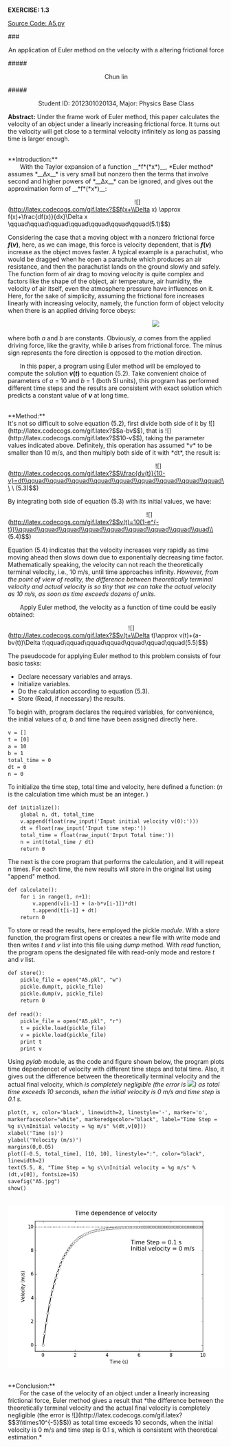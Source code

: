 **EXERCISE: 1.3** 

[Source Code: A5.py](https://github.com/ZQTXLC/computationalphysics_N2012301020134/blob/master/Chapter-1/A5.py)

###<p align="center">An application of Euler method on the velocity with a altering frictional force</p>
#####<p align="center">Chun lin</p>
#####<p align="center">Student ID: 2012301020134, Major: Physics Base Class</p>

**Abstract:**
Under the frame work of Euler method, this paper calculates the velocity of an object under a linearly increasing frictional force. It turns out the velocity will get close to a terminal velocity infinitely as long as passing time is larger enough.

<br /> 
**Introduction:**
<br>
&emsp;&emsp;With the Taylor expansion of a function __*f*(*x*)__, *Euler method* assumes *__Δx__* is very small but nonzero then the terms that involve second and higher powers of *__Δx__* can be ignored, and gives out the approximation form of __*f*(*x*)__:

&emsp;&emsp;&emsp;&emsp;&emsp;&emsp;&emsp;&emsp;&emsp;&emsp;&emsp;&emsp;&emsp;&emsp;&emsp;&emsp;&emsp;&emsp;&emsp;&emsp;&emsp;![](http://latex.codecogs.com/gif.latex?$$f(x+\\Delta x) \\approx f(x)+\\frac{df(x)}{dx}\\Delta x \\qquad\\qquad\\qquad\\qquad\\qquad\\qquad\\qquad(5.1)$$)

Considering the case that a moving object with a nonzero frictional force __*f*(*v*)__, here, as we can image, this force is velocity dependent, that is __*f*(*v*)__ increase as the object moves faster. A typical example is a parachutist, who would be dragged when he open a parachute which produces an air resistance, and then the parachutist lands on the ground slowly and safely. The function form of air drag to moving velocity is quite complex and factors like the shape of the object, air temperature, air humidity, the velocity of air itself, even the atmosphere pressure have influences on it. Here, for the sake of simplicity, assuming the frictional fore increases linearly with increasing velocity, namely, the function form of object velocity when there is an applied driving force obeys:

&emsp;&emsp;&emsp;&emsp;&emsp;&emsp;&emsp;&emsp;&emsp;&emsp;&emsp;&emsp;&emsp;&emsp;&emsp;&emsp;&emsp;&emsp;&emsp;&emsp;&emsp;&emsp;&emsp;&emsp;![](http://latex.codecogs.com/gif.latex?$$\\frac{dv(t)}{dt}=a-bv\\qquad\\qquad\\qquad\\qquad\\qquad\\qquad\\qquad\\qquad\\qquad(5.2)$$)

where both *a* and *b* are constants. Obviously, *a* comes from the applied driving force, like the gravity, while *b* arises from frictional force. The minus sign represents the fore direction is opposed to the motion direction. 

&emsp;&emsp;In this paper, a program using Euler method will be employed to compute the solution __*v*(*t*)__ to equation (5.2). Take convenient choice of parameters of *a* = 10 and *b* = 1 (both SI units), this program has performed different time steps and the results are consistent with exact solution which predicts a constant value of *__v__* at long time.

<br /> 
**Method:**
<br>
It's not so difficult to solve equation (5.2), first divide both side of it by ![](http://latex.codecogs.com/gif.latex?$$a-bv$$), that is ![](http://latex.codecogs.com/gif.latex?$$10-v$$), taking the parameter values indicated above. Definitely, this operation has assumed *v* to be smaller than 10 m/s, and then multiply both side of it with *dt*, the result is:

&emsp;&emsp;&emsp;&emsp;&emsp;&emsp;&emsp;&emsp;&emsp;&emsp;&emsp;&emsp;&emsp;&emsp;&emsp;&emsp;&emsp;&emsp;&emsp;&emsp;&emsp;&emsp;&emsp;&emsp;&ensp;![](http://latex.codecogs.com/gif.latex?$$\\frac{dv(t)}{10-v}=dt\\qquad\\qquad\\qquad\\qquad\\qquad\\qquad\\qquad\\qquad\\qquad\\ \\ (5.3)$$)

By integrating both side of equation (5.3) with its initial values, we have:

&emsp;&emsp;&emsp;&emsp;&emsp;&emsp;&emsp;&emsp;&emsp;&emsp;&emsp;&emsp;&emsp;&emsp;&emsp;&emsp;&emsp;&emsp;&emsp;&emsp;&emsp;&emsp;&emsp;![](http://latex.codecogs.com/gif.latex?$$v(t)=10(1-e^{-t})\\qquad\\qquad\\qquad\\qquad\\qquad\\qquad\\qquad\\qquad\\quad\\ (5.4)$$)

Equation (5.4) indicates that the velocity increases very rapidly as time moving ahead then slows down due to exponentially decreasing time factor. Mathematically speaking, the velocity can not reach the theoretically terminal velocity, i.e., 10 m/s, until time approaches infinity. *However, from the point of view of reality, the difference between theoretically terminal velocity and actual velocity is so tiny that we can take the actual velocity as 10 m/s, as soon as time exceeds dozens of units.*

&emsp;&emsp;Apply Euler method, the velocity as a function of time could be easily obtained:

&emsp;&emsp;&emsp;&emsp;&emsp;&emsp;&emsp;&emsp;&emsp;&emsp;&emsp;&emsp;&emsp;&emsp;&emsp;&emsp;&emsp;&emsp;&emsp;&emsp;![](http://latex.codecogs.com/gif.latex?$$v(t+\\Delta t)\\approx v(t)+(a-bv(t))\\Delta t\\qquad\\qquad\\qquad\\qquad\\qquad\\qquad\\qquad(5.5)$$)

The pseudocode for applying Euler method to this problem consists of four basic tasks:

* Declare necessary variables and arrays.
* Initialize variables.
* Do the calculation according to equation (5.3).
* Store (Read, if necessary) the results.

To begin with, program declares the required variables, for convenience, the initial values of *a, b* and time have been assigned directly here.

    v = []
    t = [0]
    a = 10
    b = 1
    total_time = 0
    dt = 0
    n = 0

To initialize the time step, total time and velocity, here defined a function: (*n* is the calculation time which must be an integer. 
)

    def initialize():
        global n, dt, total_time
        v.append(float(raw_input('Input initial velocity v(0):')))
        dt = float(raw_input('Input time step:'))
        total_time = float(raw_input('Input Total time:'))
        n = int(total_time / dt)
        return 0

The next is the core program that performs the calculation, and it will repeat *n* times. For each time, the new results will store in the original list using "append" method.

    def calculate():
        for i in range(1, n+1):
            v.append(v[i-1] + (a-b*v[i-1])*dt)
            t.append(t[i-1] + dt)
        return 0

To store or read the results, here employed the pickle *module*. With a *store* function, the program first opens or creates a new file with write mode and then writes *t* and *v* list into this file using *dump* method. With *read* function, the program opens the designated file with read-only mode and restore *t* and *v* list.

    def store():
        pickle_file = open("A5.pkl", "w")
        pickle.dump(t, pickle_file)
        pickle.dump(v, pickle_file)
        return 0

    def read():
        pickle_file = open("A5.pkl", "r")
        t = pickle.load(pickle_file)
        v = pickle.load(pickle_file)
        print t
        print v

Using *pylab* module, as the code and figure shown below, the program plots time dependencet of velocity with different time steps and total time. Also, it gives out the difference between the theoretically terminal velocity and the actual final velocity, which *is completely negligible (the error is ![](http://latex.codecogs.com/gif.latex?$$3\\times10^{-5}$$)) as total time exceeds 10 seconds, when the initial velocity is 0 m/s and time step is 0.1 s.*

    plot(t, v, color='black', linewidth=2, linestyle='-', marker='o', markerfacecolor="white", markeredgecolor="black", label="Time Step = %g s\\nInitial velocity = %g m/s" %(dt,v[0]))
    xlabel('Time (s)')
    ylabel('Velocity (m/s)')
    margins(0,0.05)
    plot([-0.5, total_time], [10, 10], linestyle=":", color="black", linewidth=2)
    text(5.5, 8, "Time Step = %g s\\nInitial velocity = %g m/s" %(dt,v[0]), fontsize=15)
    savefig("A5.jpg")
    show()

&emsp;&emsp;&emsp;&emsp;![](https://github.com/ZQTXLC/computationalphysics_N2012301020134/raw/master/Chapter-1/A5.jpg)

<br /> 
**Conclusion:**
<br>
&emsp;&emsp;For the case of the velocity of an object under a linearly increasing frictional force, Euler method gives a result that *the difference between the theoretically terminal velocity and the actual final velocity is completely negligible (the error is ![](http://latex.codecogs.com/gif.latex?$$3\\times10^{-5}$$)) as total time exceeds 10 seconds, when the initial velocity is 0 m/s and time step is 0.1 s, which is consistent with theoretical estimation.*

<br /> 
